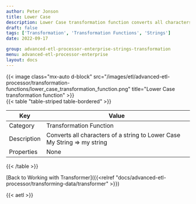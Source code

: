 ```yaml
---
author: Peter Jonson
title: Lower Case
description: Lower Case transformation function converts all characters of a string to Lower Case
draft: false
tags: ['Transformation', 'Transformation Functions', 'Strings']
date: 2022-09-17

group: advanced-etl-processor-enterprise-strings-transformation
menu: advanced-etl-processor-enterprise
layout: docs
---
```


{{< image class="mx-auto d-block"  src="/images/etl/advanced-etl-processor/transformation-functions/lower_case_transformation_function.png" title="Lower Case transformation function" >}}
\
{{< table "table-striped table-bordered" >}}

| Key         | Value                                                                    |
| ----------- | ------------------------------------------------------------------------ |
| Category    | Transformation Function                                                  |
| Description | Converts all characters of a string to Lower Case My String => my string |
| Properties  | None                                                                     |

{{< /table >}}

[Back to Working with Transformer]({{<relref "docs/advanced-etl-processor/transforming-data/transformer" >}})

{{< aetl >}}
